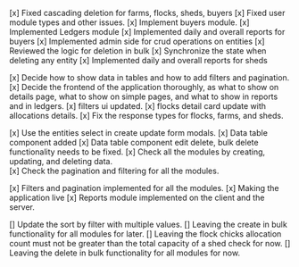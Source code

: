 [x] Fixed cascading deletion for farms, flocks, sheds, buyers
[x] Fixed user module types and other issues.
[x] Implement buyers module.
[x] Implemented Ledgers module
[x] Implemented daily and overall reports for buyers
[x] Implemented admin side for crud operations on entities
[x] Reviewed the logic for deletion in bulk
[x] Synchronize the state when deleting any entity
[x] Implemented daily and overall reports for sheds

[x] Decide how to show data in tables and how to add filters and pagination.
[x] Decide the frontend of the application thoroughly, as what to show on details page, what to show on simple pages, and what to show in reports and in ledgers.
[x] filters ui updated.
[x] flocks detail card update with allocations details.
[x] Fix the response types for flocks, farms, and sheds.

[x] Use the entities select in create update form modals.
[x] Data table component added
[x] Data table component edit delete, bulk delete functionality needs to be fixed.
[x] Check all the modules by creating, updating, and deleting data.  
[x] Check the pagination and filtering for all the modules.

[x] Filters and pagination implemented for all the modules.
[x] Making the application live
[x] Reports module implemented on the client and the server.

[] Update the sort by filter with multiple values.
[] Leaving the create in bulk functionality for all modules for later.
[] Leaving the flock chicks allocation count must not be greater than the total capacity of a shed check for now.
[] Leaving the delete in bulk functionality for all modules for now.
